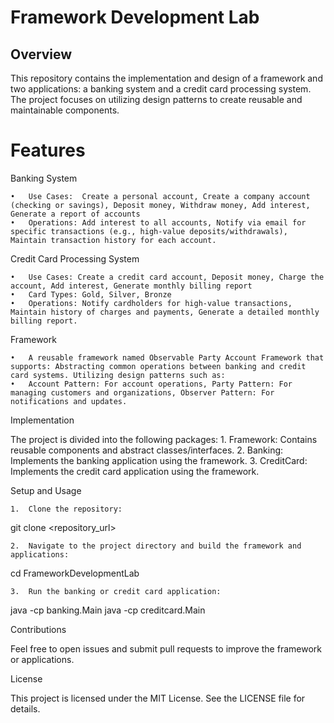 # Framework Development Lab

## Overview
This repository contains the implementation and design of a framework and two applications: a banking system and a credit card processing system.
The project focuses on utilizing design patterns to create reusable and maintainable components.

# Features

Banking System

	•	Use Cases:	Create a personal account, Create a company account (checking or savings), Deposit money, Withdraw money, Add interest, Generate a report of accounts
	•	Operations: Add interest to all accounts, Notify via email for specific transactions (e.g., high-value deposits/withdrawals), Maintain transaction history for each account.

Credit Card Processing System

	•	Use Cases: Create a credit card account, Deposit money, Charge the account, Add interest, Generate monthly billing report
	•	Card Types: Gold, Silver, Bronze
	•	Operations: Notify cardholders for high-value transactions, Maintain history of charges and payments, Generate a detailed monthly billing report.

Framework

	•	A reusable framework named Observable Party Account Framework that supports: Abstracting common operations between banking and credit card systems. Utilizing design patterns such as:
	•	Account Pattern: For account operations, Party Pattern: For managing customers and organizations, Observer Pattern: For notifications and updates.

Implementation

The project is divided into the following packages:
	1.	Framework: Contains reusable components and abstract classes/interfaces.
	2.	Banking: Implements the banking application using the framework.
	3.	CreditCard: Implements the credit card application using the framework.

Setup and Usage

	1.	Clone the repository:

git clone <repository_url>

	2.	Navigate to the project directory and build the framework and applications:

cd FrameworkDevelopmentLab

	3.	Run the banking or credit card application:

java -cp banking.Main
java -cp creditcard.Main

Contributions

Feel free to open issues and submit pull requests to improve the framework or applications.

License

This project is licensed under the MIT License. See the LICENSE file for details.
